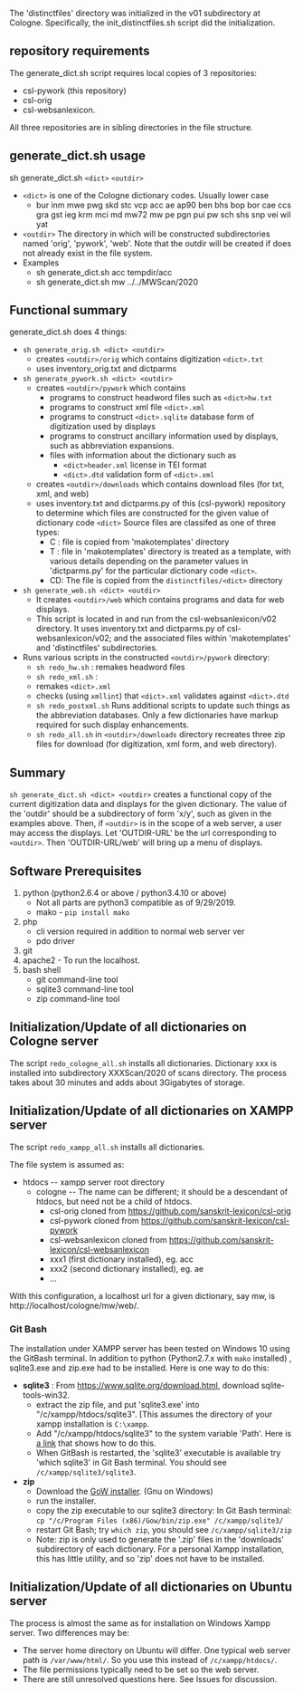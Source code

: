 
The 'distinctfiles' directory was initialized in the v01 subdirectory at
Cologne. Specifically, the init_distinctfiles.sh script did the initialization.


## repository requirements
The generate_dict.sh script requires local copies of 3 repositories:

* csl-pywork  (this repository)
* csl-orig
* csl-websanlexicon.

All three repositories are in sibling directories in the file structure.

## generate_dict.sh usage
sh generate_dict.sh `<dict>` `<outdir>`

* `<dict>` is one of the Cologne dictionary codes. Usually lower case
  * bur inm mwe pwg skd stc vcp acc ae ap90 ben bhs bop bor cae ccs gra gst ieg krm mci md mw72 mw pe pgn pui pw sch shs snp vei wil yat
* `<outdir>`  The directory in which will be constructed subdirectories
  named 'orig', 'pywork', 'web'. Note that the outdir will be created
  if does not already exist in the file system.
* Examples
  * sh generate_dict.sh acc tempdir/acc
  * sh generate_dict.sh mw ../../MWScan/2020

## Functional summary
generate_dict.sh does 4 things:
* `sh generate_orig.sh <dict> <outdir>`
  * creates `<outdir>/orig` which contains digitization `<dict>.txt`
  * uses inventory_orig.txt and dictparms
* `sh generate_pywork.sh <dict> <outdir>`
  * creates `<outdir>/pywork` which contains 
    * programs to construct headword files such as `<dict>hw.txt`
    * programs to construct xml file `<dict>.xml`
    * programs to construct `<dict>.sqlite` database form of digitization
      used by displays
    * programs to construct ancillary information used by displays,
      such as abbreviation expansions.
    * files with information about the dictionary such as
      * `<dict>header.xml` license in TEI format
      * `<dict>.dtd` validation form of `<dict>.xml`
  * creates `<outdir>/downloads` which contains 
     download files (for txt, xml, and web)
  * uses inventory.txt and dictparms.py of this (csl-pywork) repository to determine which files are
    constructed for the given value of dictionary code `<dict>`
    Source files are classifed as one of three types:
    * C : file is copied from 'makotemplates' directory
    * T : file in 'makotemplates' directory is treated as a template, with
          various details depending on the parameter values in 'dictparms.py'
          for the particular dictionary code `<dict>`.
    * CD: The file is copied from the `distinctfiles/<dict>` directory
* `sh generate_web.sh <dict> <outdir>`
  * It creates `<outdir>/web` which contains programs and data for web displays.
  * This script is located in and run from the csl-websanlexicon/v02 directory.
    It uses inventory.txt and dictparms.py of csl-websanlexicon/v02; and
    the associated files within 'makotemplates' and 'distinctfiles' subdirectories.
* Runs various scripts in the constructed `<outdir>/pywork` directory:
  * `sh redo_hw.sh` : remakes headword files 
  * `sh redo_xml.sh` : 
   * remakes `<dict>.xml`
   * checks (using `xmllint`) that `<dict>.xml` validates against `<dict>.dtd`
   * `sh redo_postxml.sh`  Runs additional scripts to update such things
      as the abbreviation databases.  Only a few dictionaries have markup
      required for such display enhancements.
  * `sh redo_all.sh` in `<outdir>/downloads` directory recreates three
     zip files for download (for digitization, xml form, and web directory).
## Summary
`sh generate_dict.sh <dict> <outdir>` creates a functional copy of the
current digitization data and displays for the given dictionary. 
The value of the 'outdir' should be a subdirectory of form 'x/y', such as
given in the examples above.
Then, if `<outdir>` is in the scope of a web server, a user may access the
displays.   Let 'OUTDIR-URL' be the url corresponding to `<outdir>`.
Then 'OUTDIR-URL/web' will bring up a menu of displays.


## Software Prerequisites

1. python  (python2.6.4 or above / python3.4.10 or above)
   * Not all parts are python3 compatible as of 9/29/2019.
   *  mako - `pip install mako`
2. php  
   * cli version required in addition to normal web server ver
   * pdo driver
3. git
4. apache2 - To run the localhost.  
5. bash shell
   * git command-line tool
   * sqlite3 command-line tool
   * zip command-line tool

## Initialization/Update of all dictionaries on Cologne server
The script `redo_cologne_all.sh` installs all dictionaries.
Dictionary xxx is installed into subdirectory XXXScan/2020 of scans directory.
The process takes about 30 minutes and adds about 3Gigabytes of storage.

## Initialization/Update of all dictionaries on XAMPP server
The script `redo_xampp_all.sh` installs all dictionaries.

The file system is assumed as:
* htdocs   -- xampp server root directory
  * cologne --  The name can be different; it should be a descendant
    of htdocs, but need not be a child of htdocs.
    * csl-orig  cloned from https://github.com/sanskrit-lexicon/csl-orig
    * csl-pywork  cloned from https://github.com/sanskrit-lexicon/csl-pywork
    * csl-websanlexicon  cloned from https://github.com/sanskrit-lexicon/csl-websanlexicon
    * xxx1  (first dictionary installed), eg. acc
    * xxx2  (second dictionary installed), eg. ae
    * ...

With this configuration, a localhost url for a given dictionary, say mw, is
http://localhost/cologne/mw/web/.

### Git Bash
The installation under XAMPP server has been tested on Windows 10 using
the GitBash terminal.  In addition to python (Python2.7.x with `mako` installed) , sqlite3.exe and
zip.exe had to be installed.  Here is one way to do this:
* **sqlite3** : From https://www.sqlite.org/download.html, download sqlite-tools-win32.
  * extract the zip file, and put 'sqlite3.exe' into "/c/xampp/htdocs/sqlite3".
    [This assumes the directory of your xampp installation is `C:\xampp`.
  * Add "/c/xampp/htdocs/sqlite3" to the system variable 'Path'.
    Here is [a link](https://www.architectryan.com/2018/03/17/add-to-the-path-on-windows-10/) that shows how to do this.
  * When GitBash is restarted, the 'sqlite3' executable is available
    try 'which sqlite3' in Git Bash terminal. You should see
    `/c/xampp/sqlite3/sqlite3`.
* **zip** 
  * Download the [GoW installer](https://github.com/bmatzelle/gow/releases/download/v0.8.0/Gow-0.8.0.exe). (Gnu on Windows) 
  * run the installer.
  * copy the zip executable to our sqlite3 directory: In Git Bash terminal:
    `cp "/c/Program Files (x86)/Gow/bin/zip.exe" /c/xampp/sqlite3/`
  * restart Git Bash; try `which zip`, you should see `/c/xampp/sqlite3/zip`
  * Note:  zip is only used to generate the '.zip' files in the 'downloads'
    subdirectory of each dictionary.  For a personal Xampp installation, this
    has little utility, and so 'zip' does not have to be installed.

## Initialization/Update of all dictionaries on Ubuntu server
The process is almost the same as for installation on Windows Xampp server.
Two differences may be:
* The server home directory on Ubuntu will differ. One typical web server path
  is `/var/www/html/`.  So you use this instead of `/c/xampp/htdocs/`.
* The file permissions typically need to be set so the web server.
* There are still unresolved questions here.  See Issues for discussion.

 
